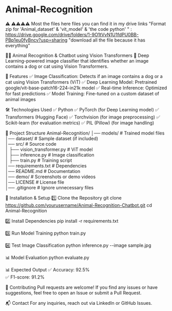 # Animal-Recognition

⚠️ ⚠️⚠️⚠️⚠️ Most the files here files you can find it in my drive links "Format zip for 'Animal_dataset' & 'vit_model' & 'the code python' " : https://drive.google.com/drive/folders/1-9O1tVvN1U1fdPU0BB-PBp1eu0fyBncv?usp=sharing
"download all the file because it has everything"



🐶🐱 Animal Recognition & Chatbot using Vision Transformers
🚀 Deep Learning-powered image classifier that identifies whether an image contains a dog or cat using Vision Transformers. 

📌 Features
✅ Image Classification: Detects if an image contains a dog or a cat using Vision Transformers (ViT)
✅ Deep Learning Model: Pretrained google/vit-base-patch16-224-in21k model
✅ Real-time Inference: Optimized for fast predictions
✅ Model Training: Fine-tuned on a custom dataset of animal images

🛠️ Technologies Used
✅ Python
✅ PyTorch (for Deep Learning model)
✅ Transformers (Hugging Face)
✅ Torchvision (for image preprocessing)
✅ Scikit-learn (for evaluation metrics)
✅ PIL (Pillow) (for image handling)

📂 Project Structure
Animal-Recognition/
│── models/               # Trained model files  
│── dataset/              # Sample dataset (if included)  
│── src/                  # Source code  
│   ├── vision_transformer.py  # ViT model  
│   ├── inference.py           # Image classification  
│   ├── train.py               # Training script  
│── requirements.txt      # Dependencies  
│── README.md             # Documentation  
│── demo/                 # Screenshots or demo videos  
│── LICENSE               # License file  
│── .gitignore            # Ignore unnecessary files  

🚀 Installation & Setup
1️⃣ Clone the Repository
git clone https://github.com/yourusername/Animal-Recognition-Chatbot.git
cd Animal-Recognition

2️⃣ Install Dependencies
pip install -r requirements.txt

3️⃣ Run Model Training
python train.py

4️⃣ Test Image Classification
python inference.py --image sample.jpg


📊 Model Evaluation
python evaluate.py

📊 Expected Output 
✅ Accuracy: 92.5%  
✅ F1-score: 91.2%  

🤝 Contributing
Pull requests are welcome! If you find any issues or have suggestions, feel free to open an Issue or submit a Pull Request.

📬 Contact
For any inquiries, reach out via LinkedIn or GitHub Issues.
